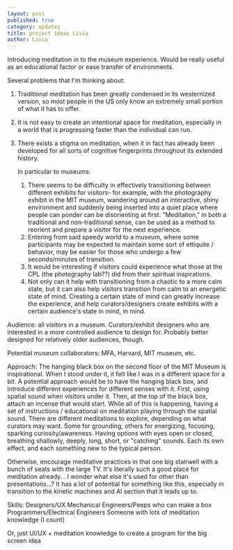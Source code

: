 ```yaml
---
layout: post
published: true
category: updates
title: project ideas Livia
author: Livia
---
```

Introducing meditation in to the museum experience. Would be really useful as an educational factor or ease transfer of environments. 

Several problems that I'm thinking about: 
1. Traditional meditation has been greatly condensed in its westernized version, so most people in the US only know an extremely small portion of what it has to offer. 
2. It is not easy to create an intentional space for meditation, especially in a world that is progressing faster than the individual can run. 
3. There exists a stigma on meditation, when it in fact has already been developed for all sorts of cognitive fingerprints throughout its extended history. 

	In particular to museums:
    1. There seems to be difficulty in effectively transitioning between different exhibits for visitors- for example, with the photography exhibit in the MIT museum, wandering around an interactive, shiny environment and suddenly being inserted into a quiet place where people can ponder can be disorienting at first. "Meditation," in both a traditional and non-traditional sense, can be used as a method to reorient and prepare a visitor for the next experience. 
    2. Entering from said speedy world to a museum, where some participants may be expected to maintain some sort of ettiquite / behavior, may be easier for those who undergo a few seconds/minutes of transition. 
    3. It would be interesting if visitors could experience what those at the CPL (the photography lab??) did from their spiritual inspirations. 
    4. Not only can it help with transitioning from a chaotic to a more calm state, but it can also help visitors transition from calm to an energetic state of mind. Creating a certain state of mind can greatly increase the experience, and help curators/designers create exhibits with a certain audience's state in mind, in mind. 
    
Audience: all visitors in a museum. Curators/exhibit designers who are interested in a more controlled audience to design for. Probably better designed for relatively older audiences, though. 

Potential museum collaborators: MFA, Harvard, MIT museum, etc. 

Approach: 
The hanging black box on the second floor of the MIT Museum is inspirational. When I stood under it, it felt like I was in a different space for a bit. 
A potential approach would be to have the hanging black box, and introduce different experiences for different senses with it. First, using spatial sound when visitors under it. Then, at the top of the black box, attach an incense that would start. While all of this is happening, having a set of instructions / educational on meditation playing through the spatial sound. 
There are different meditations to explore, depending on what curators may want. Some for grounding, others for energizing, focusing, sparking curiosity/awareness. Having options with eyes open or closed, breathing shallowly, deeply, long, short, or "catching" sounds. Each its own effect, and each something new to the typical person.	

Otherwise, encourage meditative practices in that one big stairwell with a bunch of seats with the large TV. It's literally such a good place for meditation already... I wonder what else it's used for other than presentations...? It has a lot of potential for something like this, especially in transition to the kinetic machines and AI section that it leads up to. 

Skills: 
Designers/UX
Mechanical Engineers/Peeps who can make a box
Programmers/Electrical Engineers
Someone with lots of meditation knowledge (I count) 

Or, just UI/UX + meditation knowledge to create a program for the big screen idea





